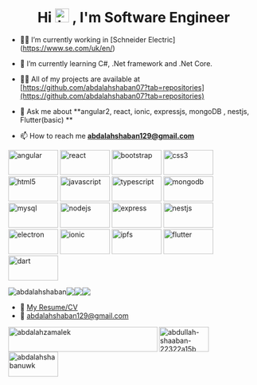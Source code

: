 <h1 align="center">Hi <img src="https://user-images.githubusercontent.com/1303154/88677602-1635ba80-d120-11ea-84d8-d263ba5fc3c0.gif" width="28px" alt="hi">
, I'm Software Engineer</h1>

- 🧑‍💼 I’m currently working in [Schneider Electric] (https://www.se.com/uk/en/)

- 🌱 I’m currently learning C#, .Net framework and .Net Core.

- 👨‍💻 All of my projects are available at [https://github.com/abdalahshaban07?tab=repositories](https://github.com/abdalahshaban07?tab=repositories)

- 💬 Ask me about **angular2, react, ionic, expressjs, mongoDB , nestjs, Flutter(basic) **

- 📫 How to reach me **abdalahshaban129@gmail.com**

<p align="left">

<img src="https://cdn.jsdelivr.net/npm/simple-icons@3.1.0/icons/angular.svg" title="angular" alt="angular" width="100" height="50"/>
<img src="https://cdn.jsdelivr.net/npm/simple-icons@3.1.0/icons/react.svg" title="react" alt="react" width="100" height="50"/>
<img src="https://cdn.jsdelivr.net/npm/simple-icons@3.1.0/icons/bootstrap.svg" title="bootstrap" alt="bootstrap" width="100" height="50"/>
<img src="https://cdn.jsdelivr.net/npm/simple-icons@3.1.0/icons/css3.svg" title="css3" alt="css3" width="100" height="50"/> 
<img src="https://cdn.jsdelivr.net/npm/simple-icons@3.1.0/icons/html5.svg" title="html5" alt="html5" width="100" height="50"/>
<img src="https://cdn.jsdelivr.net/npm/simple-icons@3.1.0/icons/javascript.svg" title="javascript" alt="javascript" width="100" height="50"/> 
<img src="https://cdn.jsdelivr.net/npm/simple-icons@3.1.0/icons/typescript.svg" title="typescript" alt="typescript" width="100" height="50"/> 
<img src="https://cdn.jsdelivr.net/npm/simple-icons@3.1.0/icons/mongodb.svg" title="mongodb" alt="mongodb" width="100" height="50"/>
<img src="https://cdn.jsdelivr.net/npm/simple-icons@3.1.0/icons/mysql.svg" title="mysql" alt="mysql" width="100" height="50"/> 
<img src="https://cdn.jsdelivr.net/npm/simple-icons@4.5.0/icons/node-dot-js.svg" title="nodejs" alt="nodejs" width="100" height="50"/> 
<img src="https://cdn.jsdelivr.net/npm/simple-icons@4.5.0/icons/express.svg" title="express" alt="express" width="100" height="50"/>
<img src="https://cdn.jsdelivr.net/npm/simple-icons@3.1.0/icons/nestjs.svg" title="nestjs" alt="nestjs" width="100" height="50"/>
<img src="https://cdn.jsdelivr.net/npm/simple-icons@3.1.0/icons/electron.svg" title="electron" alt="electron" width="100" height="50"/>
<img src="https://cdn.jsdelivr.net/npm/simple-icons@3.1.0/icons/ionic.svg" title="ionic" alt="ionic" width="100" height="50"/>
<img src="https://cdn.jsdelivr.net/npm/simple-icons@3.1.0/icons/ipfs.svg" title="ipfs" alt="ipfs" width="100" height="50"/>
<img src="https://cdn.jsdelivr.net/npm/simple-icons@3.1.0/icons/flutter.svg" title="flutter" alt="flutter" width="100" height="50"/> 
<img src="https://cdn.jsdelivr.net/npm/simple-icons@3.1.0/icons/dart.svg" title="dart" alt="dart" width="100" height="50"/></p>

<div align="start" style="display:flex;flex-wrap:wrap">
    <img align="top" src="https://github-readme-stats.vercel.app/api?username=abdalahshaban07&show_icons=true&theme=radical" alt="abdalahshaban"/> 
    <img align="top" src="https://github-readme-stats.vercel.app/api/top-langs/?username=abdalahshaban07&theme=radical"/>
    <img align="top" src="https://github-readme-stats.vercel.app/api/wakatime?username=abdullah_uwk&cache_seconds=1800&theme=radical"/>
    <img align="top" src="https://github-profile-trophy.vercel.app/?username=abdalahshaban07&theme=onedark"/>
</div>

<!-- [![Wakatime](https://github-readme-stats.vercel.app/api/wakatime?username=abdullah_uwk&cache_seconds=1800&theme=radical)](https://github.com/anuraghazra/github-readme-stats) -->

<!-- [![trophy](https://github-profile-trophy.vercel.app/?username=abdalahshaban07&theme=onedark)](https://github.com/ryo-ma/github-profile-trophy) -->

- :paperclip: [My Resume/CV](https://drive.google.com/file/d/1b8VSba3mXBafZ4NIqARzpUNCmiJmkEt4/view?usp=sharing)
- :email: abdalahshaban129@gmail.com

<div>
<!-- <a href="https://twitter.com/abdalahzamalek" target="blank"><img align="left"  src="https://cdn.jsdelivr.net/npm/simple-icons@3.0.1/icons/twitter.svg" alt="abdalahzamalek" width="100" height="50"/></a> -->

<a href="https://twitter.com/abdalahzamalek" target="blank"><img align="left" src="https://img.shields.io/twitter/follow/abdalahzamalek?label=abdalahzamalek&style=social" alt="abdalahzamalek" width="300" height="50"/></a>

<a href="https://linkedin.com/in/abdullah-shaaban-22322a15b" target="blank"><img align="left" src="https://cdn.jsdelivr.net/npm/simple-icons@3.0.1/icons/linkedin.svg" alt="abdullah-shaaban-22322a15b" width="100" height="50"/></a>

<a href="https://fb.com/abdalahshabanuwk" target="blank"><img align="left" src="https://cdn.jsdelivr.net/npm/simple-icons@3.0.1/icons/facebook.svg" alt="abdalahshabanuwk" width="100" height="50"/></a>

</div>
